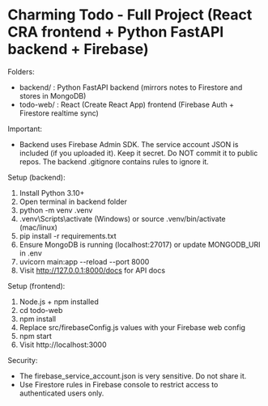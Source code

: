 Charming Todo - Full Project (React CRA frontend + Python FastAPI backend + Firebase)
========================================================================================

Folders:
- backend/  : Python FastAPI backend (mirrors notes to Firestore and stores in MongoDB)
- todo-web/ : React (Create React App) frontend (Firebase Auth + Firestore realtime sync)

Important:
- Backend uses Firebase Admin SDK. The service account JSON is included (if you uploaded it).
  Keep it secret. Do NOT commit it to public repos. The backend .gitignore contains rules to ignore it.

Setup (backend):
1. Install Python 3.10+
2. Open terminal in backend folder
3. python -m venv .venv
4. .venv\Scripts\activate  (Windows) or source .venv/bin/activate (mac/linux)
5. pip install -r requirements.txt
6. Ensure MongoDB is running (localhost:27017) or update MONGODB_URI in .env
7. uvicorn main:app --reload --port 8000
8. Visit http://127.0.0.1:8000/docs for API docs

Setup (frontend):
1. Node.js + npm installed
2. cd todo-web
3. npm install
4. Replace src/firebaseConfig.js values with your Firebase web config
5. npm start
6. Visit http://localhost:3000

Security:
- The firebase_service_account.json is very sensitive. Do not share it.
- Use Firestore rules in Firebase console to restrict access to authenticated users only.

